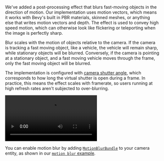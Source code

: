 We've added a post-processing effect that blurs fast-moving objects in the direction of motion.
Our implementation uses motion vectors, which means it works with Bevy's built in PBR materials, skinned meshes, or anything else that writes motion vectors and depth.
The effect is used to convey high speed motion, which can otherwise look like flickering or teleporting when the image is perfectly sharp.

Blur scales with the motion of objects relative to the camera.
If the camera is tracking a fast moving object, like a vehicle, the vehicle will remain sharp, while stationary objects will be blurred.
Conversely, if the camera is pointing at a stationary object, and a fast moving vehicle moves through the frame, only the fast moving object will be blurred.

The implementation is configured with [camera shutter angle](https://en.wikipedia.org/wiki/Rotary_disc_shutter), which corresponds to how long the virtual shutter is open during a frame.
In practice, this means the effect scales with framerate, so users running at high refresh rates aren't subjected to over-blurring.

![A series of cartoony cars whiz past low polygon trees. The trees and the cars blur as the camera moves, with faster objects (relative to the field of vision) blurring more.](motion_blur_cars.mp4)

You can enable motion blur by adding [`MotionBlurBundle`](https://docs.rs/bevy/0.14/bevy/core_pipeline/motion_blur/struct.MotionBlurBundle.html) to your camera entity, as shown in our [`motion blur` example](https://github.com/bevyengine/bevy/blob/main/examples/3d/motion_blur.rs).
